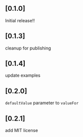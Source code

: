 ## [0.1.0] 

Initial release!!

## [0.1.3]

cleanup for publishing

## [0.1.4]

update examples

## [0.2.0]
`defaultValue` parameter to `valueFor`

## [0.2.1]
add MIT license
